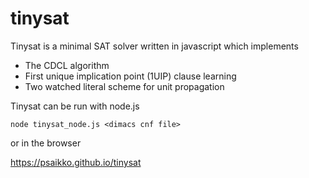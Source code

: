 # tinysat

Tinysat is a minimal SAT solver written in javascript which implements

- The CDCL algorithm
- First unique implication point (1UIP) clause learning
- Two watched literal scheme for unit propagation

Tinysat can be run with node.js

``
node tinysat_node.js <dimacs cnf file>
``

or in the browser

<https://psaikko.github.io/tinysat>

